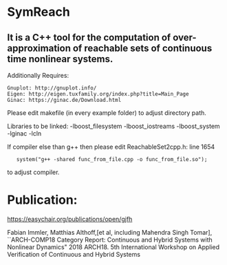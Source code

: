 # SymReach
**It is a C++ tool for the computation of over-approximation of reachable sets of continuous time nonlinear systems.**
---

Additionally Requires:

    Gnuplot: http://gnuplot.info/
    Eigen: http://eigen.tuxfamily.org/index.php?title=Main_Page
    Ginac: https://ginac.de/Download.html

Please edit makefile (in every example folder) to adjust directory path.

Libraries to be linked: -lboost_filesystem -lboost_iostreams -lboost_system -lginac -lcln

If compiler else than g++ then please edit ReachableSet2cpp.h: line 1654
        
       system("g++ -shared func_from_file.cpp -o func_from_file.so");
to adjust compiler.

# Publication: 

https://easychair.org/publications/open/gjfh

Fabian Immler, Matthias Althoff,[et al, including Mahendra Singh Tomar], ``ARCH-COMP18 Category Report: Continuous and Hybrid Systems with Nonlinear Dynamics" 2018  ARCH18. 5th International Workshop on Applied Verification of Continuous and Hybrid Systems
